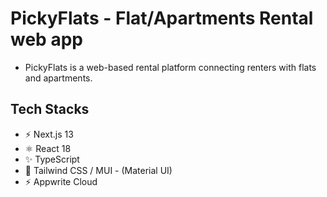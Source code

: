 # PickyFlats - Flat/Apartments Rental web app

- PickyFlats is a web-based rental platform connecting renters with flats and apartments.

## Tech Stacks

- ⚡️ Next.js 13
- ⚛️ React 18
- ✨ TypeScript
- 💨 Tailwind CSS / MUI - (Material UI)
- ⚡️ Appwrite Cloud
